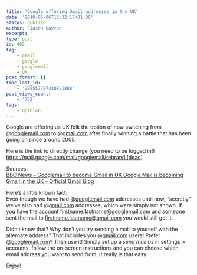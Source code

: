 ```yaml
---
title: 'Google offering Gmail addresses in the UK'
date: '2010-05-06T16:32:17+01:00'
status: publish
author: 'Jason Bayton'
excerpt: ''
type: post
id: 482
tag:
    - gmail
    - google
    - googlemail
    - UK
post_format: []
tmac_last_id:
    - '205557707430821888'
post_views_count:
    - '752'
tags:
    - Opinion
---
```

Google are offering us UK folk the option of now switching from @[googlemail.com](https://googlemail.com) to @[gmail.com](https://gmail.com) after finally winning a battle that has been going on since around 2005.

Here is the link to directly change (you need to be logged in!)  
[https://mail.google.com/mail/googlemail/rebrand \[dead\]](https://mail.google.com/mail/googlemail/rebrand)

Sources:  
[BBC News – Googlemail to become Gmail in UK  ](https://goo.gl/7Kc5)[Google Mail is becoming Gmail in the UK – Official Gmail Blog](https://goo.gl/5yW8)

Here’s a little known fact:  
Even though we have had @[googlemail.com](https://googlemail.com) addresses until now, “secretly” we’ve also had @[gmail.com](https://gmail.com) addresses, which were simply not shown. If you have the account <firstname.lastname@googlemail.com> and someone sent the mail to <firstname.lastname@gmail.com> you would still get it.

Didn’t know that? Why don’t you try sending a mail to yourself with the alternate address? That includes you @[gmail.com](https://gmail.com) users! Prefer @[googlemail.com](https://googlemail.com)? Then use it! Simply set up a *send mail as* in settings &gt; accounts, follow the on-screen instructions and you can choose which email address you want to send from. It really is that easy.

Enjoy!